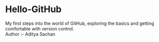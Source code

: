 # Hello-GitHub
My first steps into the world of GitHub, exploring the basics and getting comfortable with version control.
<br>
Author :- Aditya Sachan
